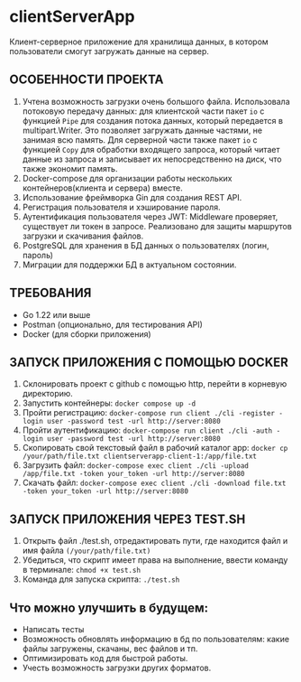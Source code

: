 # clientServerApp
Клиент-серверное приложение для хранилища данных, в котором пользователи смогут загружать данные на сервер.

## ОСОБЕННОСТИ ПРОЕКТА

1. Учтена возможность загрузки очень большого файла. Использовала потоковую передачу данных: для клиентской части пакет `io` с функцией `Pipe` для создания потока данных, который передается в multipart.Writer. Это позволяет загружать данные частями, не занимая всю память. Для серверной части также пакет `io` с функцией `Copy` для обработки входящего запроса, который читает данные из запроса и записывает их непосредственно на диск, что также экономит память.
2. Docker-compose для организации работы нескольких контейнеров(клиента и сервера) вместе. 
3. Использование фреймворка Gin для создания REST API.
4. Регистрация пользователя и хэширование пароля.
5. Аутентификация пользователя через JWT: Middleware проверяет, существует ли токен в запросе. Реализовано для защиты маршрутов загрузки и скачивания файлов.
6. PostgreSQL для хранения в БД данных о пользователях (логин, пароль)
7. Миграции для поддержки БД в актуальном состоянии.

## ТРЕБОВАНИЯ
- Go 1.22 или выше
- Postman (опционально, для тестирования API)
- Docker (для сборки приложения)

## ЗАПУСК ПРИЛОЖЕНИЯ С ПОМОЩЬЮ DOCKER
1. Склонировать проект с github с помощью http, перейти в корневую директорию.
2. Запустить контейнеры: `docker compose up -d`
3. Пройти регистрацию: `docker-compose run client ./cli -register -login user -password test -url http://server:8080`
4. Пройти аутентификацию: `docker-compose run client ./cli -auth -login user -password test -url http://server:8080`
5. Скопировать свой текстовый файл в рабочий каталог app: `docker cp /your/path/file.txt clientserverapp-client-1:/app/file.txt`
6. Загрузить файл: `docker-compose exec client ./cli -upload /app/file.txt -token your_token -url http://server:8080`
7. Скачать файл: `docker-compose exec client ./cli -download file.txt -token your_token -url http://server:8080`

## ЗАПУСК ПРИЛОЖЕНИЯ ЧЕРЕЗ TEST.SH
1. Открыть файл ./test.sh, отредактировать пути, где находится файл и имя файла `(/your/path/file.txt)`
2. Убедиться, что скрипт имеет права на выполнение, ввести команду в терминале: `chmod +x test.sh`
3. Команда для запуска скрипта: `./test.sh`


## Что можно улучшить в будущем:
- Написать тесты
- Возможность обновлять информацию в бд по пользователям: какие файлы загружены, скачаны, вес файлов и тп.
- Оптимизировать код для быстрой работы.
- Учесть возможность загрузки других форматов.